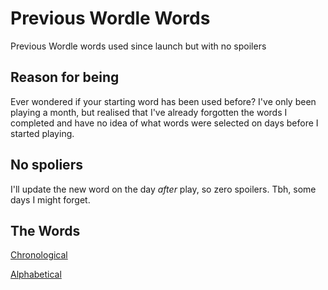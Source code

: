 # Previous Wordle Words

Previous Wordle words used since launch but with no spoilers

## Reason for being

Ever wondered if your starting word has been used before? I've only been playing a month, but realised that I've already forgotten the words I completed and have no idea of what words were selected on days before I started playing.

## No spoliers

I'll update the new word on the day *after* play, so zero spoilers. Tbh, some days I might forget.

## The Words

[Chronological](https://raw.githubusercontent.com/eagerterrier/previous-wordle-words/main/chronological.txt)

[Alphabetical](https://raw.githubusercontent.com/eagerterrier/previous-wordle-words/main/alphabetical.txt)
